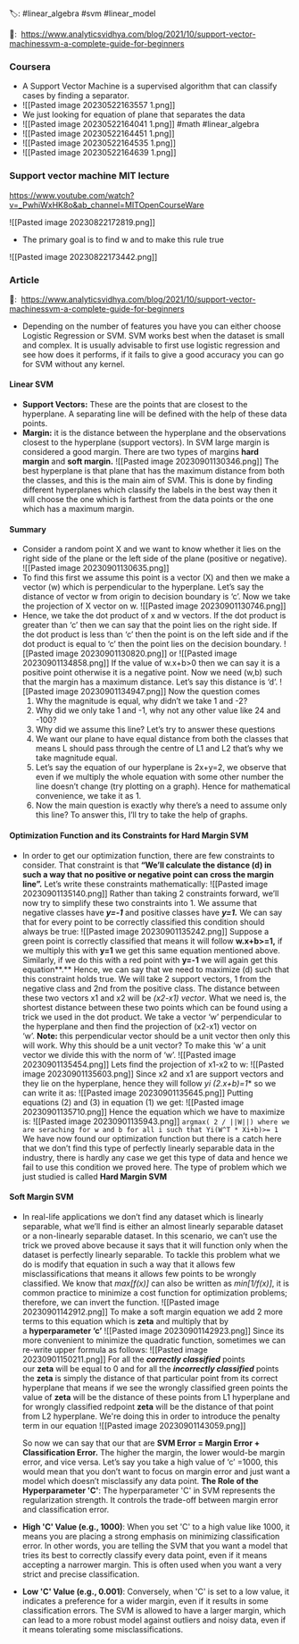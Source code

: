 🏷️: #linear_algebra #svm #linear_model

🔗:  https://www.analyticsvidhya.com/blog/2021/10/support-vector-machinessvm-a-complete-guide-for-beginners
### Coursera
- A Support Vector Machine is a supervised algorithm that can classify cases by finding a separator.
- ![[Pasted image 20230522163557 1.png]]
- We just looking for equation of plane that separates the data
- ![[Pasted image 20230522164041 1.png]]
#math #linear_algebra 
- ![[Pasted image 20230522164451 1.png]]
- ![[Pasted image 20230522164535 1.png]]
- ![[Pasted image 20230522164639 1.png]]
### Support vector machine MIT lecture
https://www.youtube.com/watch?v=_PwhiWxHK8o&ab_channel=MITOpenCourseWare


![[Pasted image 20230822172819.png]]
- The primary goal is to find w and to make this rule true

![[Pasted image 20230822173442.png]]

### Article
🔗:  https://www.analyticsvidhya.com/blog/2021/10/support-vector-machinessvm-a-complete-guide-for-beginners

- Depending on the number of features you have you can either choose Logistic Regression or SVM.
  SVM works best when the dataset is small and complex. It is usually advisable to first use logistic regression and see how does it performs, if it fails to give a good accuracy you can go for SVM without any kernel.
#### Linear SVM
-  **Support Vectors:** These are the points that are closest to the hyperplane. A separating line will be defined with the help of these data points.
- **Margin:** it is the distance between the hyperplane and the observations closest to the hyperplane (support vectors). In SVM large margin is considered a good margin. There are two types of margins **hard margin** and **soft margin.**
	![[Pasted image 20230901130346.png]]
The best hyperplane is that plane that has the maximum distance from both the classes, and this is the main aim of SVM. This is done by finding different hyperplanes which classify the labels in the best way then it will choose the one which is farthest from the data points or the one which has a maximum margin.
#### Summary

- Consider a random point X and we want to know whether it lies on the right side of the plane or the left side of the plane (positive or negative).
	![[Pasted image 20230901130635.png]]
- To find this first we assume this point is a vector (X) and then we make a vector (w) which is perpendicular to the hyperplane. Let’s say the distance of vector w from origin to decision boundary is ‘c’. Now we take the projection of X vector on w.
	![[Pasted image 20230901130746.png]]
- Hence, we take the dot product of x and w vectors. If the dot product is greater than ‘c’ then we can say that the point lies on the right side. If the dot product is less than ‘c’ then the point is on the left side and if the dot product is equal to ‘c’ then the point lies on the decision boundary.
	![[Pasted image 20230901130820.png]]
	or
	![[Pasted image 20230901134858.png]]
	If the value of w.x+b>0 then we can say it is a positive point otherwise it is a negative point. Now we need (w,b) such that the margin has a maximum distance. Let’s say this distance is ‘d’.
	![[Pasted image 20230901134947.png]]
	Now the question comes
	1. Why the magnitude is equal, why didn’t we take 1 and -2?
	2. Why did we only take 1 and -1, why not any other value like 24 and -100?
	3. Why did we assume this line?
	Let’s try to answer these questions
	1. We want our plane to have equal distance from both the classes that means L should pass through the centre of L1 and L2 that’s why we take magnitude equal.
	2. Let’s say the equation of our hyperplane is 2x+y=2, we observe that even if we multiply the whole equation with some other number the line doesn’t change (try plotting on a graph). Hence for mathematical convenience, we take it as 1.
	3. Now the main question is exactly why there’s a need to assume only this line? To answer this, I’ll try to take the help of graphs.
#### **Optimization** F**unction and its Constraints** for Hard Margin SVM
- In order to get our optimization function, there are few constraints to consider. That constraint is that **“We’ll calculate the distance (d) in such a way that no positive or negative point can cross the margin line”.** Let’s write these constraints mathematically:
	![[Pasted image 20230901135140.png]]
	Rather than taking 2 constraints forward, we’ll now try to simplify these two constraints into 1. We assume that negative classes have _**y=-1**_ and positive classes have **_**y=1**._**
	We can say that for every point to be correctly classified this condition should always be true:
	![[Pasted image 20230901135242.png]]
	Suppose a green point is correctly classified that means it will follow **w.x+b>=1,** if we multiply this with **y=1** we get this same equation mentioned above. Similarly, if we do this with a red point with **y=-1** we will again get this equation**.** Hence, we can say that we need to maximize (d) such that this constraint holds true.
	We will take 2 support vectors, 1 from the negative class and 2nd from the positive class. The distance between these two vectors x1 and x2 will be _(x2-x1) vector_. What we need is, the shortest distance between these two points which can be found using a trick we used in the dot product. We take a vector ‘w’ perpendicular to the hyperplane and then find the projection of (x2-x1) vector on ‘w’. **Note:** this perpendicular vector should be a unit vector then only this will work. Why this should be a unit vector? To make this ‘w’ a unit vector we divide this with the norm of ‘w’.
	![[Pasted image 20230901135454.png]]
	Lets find the projection of  x1-x2 to w:
	![[Pasted image 20230901135603.png]]
	Since x2 and x1 are support vectors and they lie on the hyperplane, hence they will follow **yi* (2.x+b)=1** so we can write it as:
	![[Pasted image 20230901135645.png]]
	Putting equations (2) and (3) in equation (1) we get:
	![[Pasted image 20230901135710.png]]
	Hence the equation which we have to maximize is:
	![[Pasted image 20230901135943.png]]
	`argmax( 2 / ||W||) where we are seraching for w and b for all i such that Yi(W^T * Xi+b)>= 1`
	We have now found our optimization function but there is a catch here that we don’t find this type of perfectly linearly separable data in the industry, there is hardly any case we get this type of data and hence we fail to use this condition we proved here. The type of problem which we just studied is called **Hard Margin SVM**
#### Soft Margin SVM
- In real-life applications we don’t find any dataset which is linearly separable, what we’ll find is either an almost linearly separable dataset or a non-linearly separable dataset. In this scenario, we can’t use the trick we proved above because it says that it will function only when the dataset is perfectly linearly separable.
  To tackle this problem what we do is modify that equation in such a way that it allows few misclassifications that means it allows few points to be wrongly classified.
  We know that _max[f(x)]_ can also be written as _min[1/f(x)]_, it is common practice to minimize a cost function for optimization problems; therefore, we can invert the function.
  ![[Pasted image 20230901142912.png]]
  To make a soft margin equation we add 2 more terms to this equation which is **zeta** and multiply that by a **hyperparameter ‘c’**
  ![[Pasted image 20230901142923.png]]
  Since its more convenient to minimize the quadratic function, sometimes we can re-write upper formula as follows: 
  ![[Pasted image 20230901150211.png]]
  For all the **_correctly classified_** points our **zeta** will be equal to 0 and for all the **_incorrectly classified_** points the **zeta** is simply the distance of that particular point from its correct hyperplane that means if we see the wrongly classified green points the value of **zeta** will be the distance of these points from L1 hyperplane and for wrongly classified redpoint **zeta** will be the distance of that point from L2 hyperplane. We're doing this in order to introduce the penalty term in our equation
  ![[Pasted image 20230901143059.png]]
  
  So now we can say that our that are **SVM Error = Margin Error + Classification Error.** The higher the margin, the lower would-be margin error, and vice versa.
  Let’s say you take a high value of ‘c’ =1000, this would mean that you don’t want to focus on margin error and just want a model which doesn’t misclassify any data point.
**The Role of the Hyperparameter 'C'**: The hyperparameter 'C' in SVM represents the regularization strength. It controls the trade-off between margin error and classification error.
- **High 'C' Value (e.g., 1000)**: When you set 'C' to a high value like 1000, it means you are placing a strong emphasis on minimizing classification error. In other words, you are telling the SVM that you want a model that tries its best to correctly classify every data point, even if it means accepting a narrower margin. This is often used when you want a very strict and precise classification.
- **Low 'C' Value (e.g., 0.001)**: Conversely, when 'C' is set to a low value, it indicates a preference for a wider margin, even if it results in some classification errors. The SVM is allowed to have a larger margin, which can lead to a more robust model against outliers and noisy data, even if it means tolerating some misclassifications.